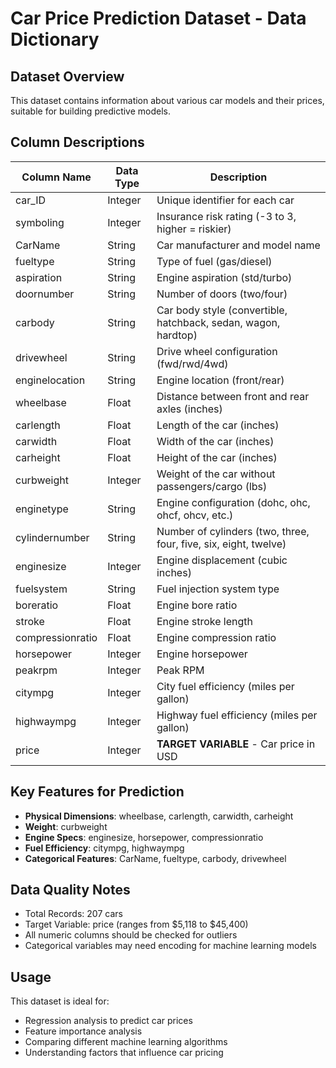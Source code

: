 # Car Price Prediction Dataset - Data Dictionary

## Dataset Overview
This dataset contains information about various car models and their prices, suitable for building predictive models.

## Column Descriptions

| Column Name | Data Type | Description |
|-------------|-----------|-------------|
| car_ID | Integer | Unique identifier for each car |
| symboling | Integer | Insurance risk rating (-3 to 3, higher = riskier) |
| CarName | String | Car manufacturer and model name |
| fueltype | String | Type of fuel (gas/diesel) |
| aspiration | String | Engine aspiration (std/turbo) |
| doornumber | String | Number of doors (two/four) |
| carbody | String | Car body style (convertible, hatchback, sedan, wagon, hardtop) |
| drivewheel | String | Drive wheel configuration (fwd/rwd/4wd) |
| enginelocation | String | Engine location (front/rear) |
| wheelbase | Float | Distance between front and rear axles (inches) |
| carlength | Float | Length of the car (inches) |
| carwidth | Float | Width of the car (inches) |
| carheight | Float | Height of the car (inches) |
| curbweight | Integer | Weight of the car without passengers/cargo (lbs) |
| enginetype | String | Engine configuration (dohc, ohc, ohcf, ohcv, etc.) |
| cylindernumber | String | Number of cylinders (two, three, four, five, six, eight, twelve) |
| enginesize | Integer | Engine displacement (cubic inches) |
| fuelsystem | String | Fuel injection system type |
| boreratio | Float | Engine bore ratio |
| stroke | Float | Engine stroke length |
| compressionratio | Float | Engine compression ratio |
| horsepower | Integer | Engine horsepower |
| peakrpm | Integer | Peak RPM |
| citympg | Integer | City fuel efficiency (miles per gallon) |
| highwaympg | Integer | Highway fuel efficiency (miles per gallon) |
| price | Integer | **TARGET VARIABLE** - Car price in USD |

## Key Features for Prediction
- **Physical Dimensions**: wheelbase, carlength, carwidth, carheight
- **Weight**: curbweight
- **Engine Specs**: enginesize, horsepower, compressionratio
- **Fuel Efficiency**: citympg, highwaympg
- **Categorical Features**: CarName, fueltype, carbody, drivewheel

## Data Quality Notes
- Total Records: 207 cars
- Target Variable: price (ranges from $5,118 to $45,400)
- All numeric columns should be checked for outliers
- Categorical variables may need encoding for machine learning models

## Usage
This dataset is ideal for:
- Regression analysis to predict car prices
- Feature importance analysis
- Comparing different machine learning algorithms
- Understanding factors that influence car pricing
